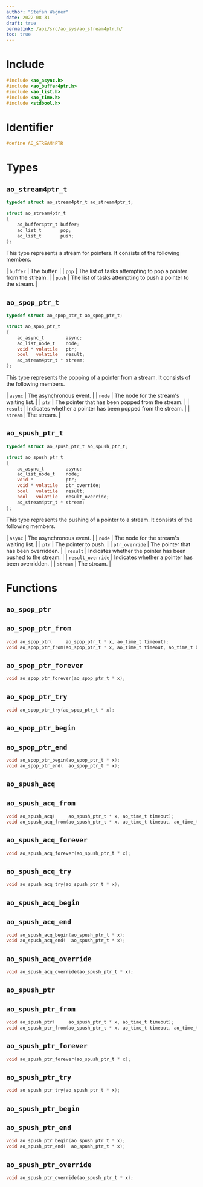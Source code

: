 ```yaml
---
author: "Stefan Wagner"
date: 2022-08-31
draft: true
permalink: /api/src/ao_sys/ao_stream4ptr.h/
toc: true
---
```


# Include

```c
#include <ao_async.h>
#include <ao_buffer4ptr.h>
#include <ao_list.h>
#include <ao_time.h>
#include <stdbool.h>
```

# Identifier

```c
#define AO_STREAM4PTR
```

# Types

## `ao_stream4ptr_t`

```c
typedef struct ao_stream4ptr_t ao_stream4ptr_t;
```

```c
struct ao_stream4ptr_t
{
    ao_buffer4ptr_t buffer;
    ao_list_t       pop;
    ao_list_t       push;
};
```

This type represents a stream for pointers. It consists of the following members.

| `buffer` | The buffer. |
| `pop` | The list of tasks attempting to pop a pointer from the stream. |
| `push` | The list of tasks attempting to push a pointer to the stream. |

## `ao_spop_ptr_t`

```c
typedef struct ao_spop_ptr_t ao_spop_ptr_t;
```

```c
struct ao_spop_ptr_t
{
    ao_async_t        async;
    ao_list_node_t    node;
    void * volatile   ptr;
    bool   volatile   result;
    ao_stream4ptr_t * stream;
};
```

This type represents the popping of a pointer from a stream. It consists of the following members.

| `async` | The asynchronous event. |
| `node` | The node for the stream's waiting list. |
| `ptr` | The pointer that has been popped from the stream. |
| `result` | Indicates whether a pointer has been popped from the stream. |
| `stream` | The stream. |

## `ao_spush_ptr_t`

```c
typedef struct ao_spush_ptr_t ao_spush_ptr_t;
```

```c
struct ao_spush_ptr_t
{
    ao_async_t        async;
    ao_list_node_t    node;
    void *            ptr;
    void * volatile   ptr_override;
    bool   volatile   result;
    bool   volatile   result_override;
    ao_stream4ptr_t * stream;
};
```

This type represents the pushing of a pointer to a stream. It consists of the following members.

| `async` | The asynchronous event. |
| `node` | The node for the stream's waiting list. |
| `ptr` | The pointer to push. |
| `ptr_override` | The pointer that has been overridden. |
| `result` | Indicates whether the pointer has been pushed to the stream. |
| `result_override` | Indicates whether a pointer has been overridden. |
| `stream` | The stream. |

# Functions

## `ao_spop_ptr`
## `ao_spop_ptr_from`

```c
void ao_spop_ptr(     ao_spop_ptr_t * x, ao_time_t timeout);
void ao_spop_ptr_from(ao_spop_ptr_t * x, ao_time_t timeout, ao_time_t beginning);
```

## `ao_spop_ptr_forever`

```c
void ao_spop_ptr_forever(ao_spop_ptr_t * x);
```

## `ao_spop_ptr_try`

```c
void ao_spop_ptr_try(ao_spop_ptr_t * x);
```

## `ao_spop_ptr_begin`
## `ao_spop_ptr_end`

```c
void ao_spop_ptr_begin(ao_spop_ptr_t * x);
void ao_spop_ptr_end(  ao_spop_ptr_t * x);
```

## `ao_spush_acq`
## `ao_spush_acq_from`

```c
void ao_spush_acq(     ao_spush_ptr_t * x, ao_time_t timeout);
void ao_spush_acq_from(ao_spush_ptr_t * x, ao_time_t timeout, ao_time_t beginning);
```

## `ao_spush_acq_forever`

```c
void ao_spush_acq_forever(ao_spush_ptr_t * x);
```

## `ao_spush_acq_try`

```c
void ao_spush_acq_try(ao_spush_ptr_t * x);
```

## `ao_spush_acq_begin`
## `ao_spush_acq_end`

```c
void ao_spush_acq_begin(ao_spush_ptr_t * x);
void ao_spush_acq_end(  ao_spush_ptr_t * x);
```

## `ao_spush_acq_override`

```c
void ao_spush_acq_override(ao_spush_ptr_t * x);
```

## `ao_spush_ptr`
## `ao_spush_ptr_from`

```c
void ao_spush_ptr(     ao_spush_ptr_t * x, ao_time_t timeout);
void ao_spush_ptr_from(ao_spush_ptr_t * x, ao_time_t timeout, ao_time_t beginning);
```

## `ao_spush_ptr_forever`

```c
void ao_spush_ptr_forever(ao_spush_ptr_t * x);
```

## `ao_spush_ptr_try`

```c
void ao_spush_ptr_try(ao_spush_ptr_t * x);
```

## `ao_spush_ptr_begin`
## `ao_spush_ptr_end`

```c
void ao_spush_ptr_begin(ao_spush_ptr_t * x);
void ao_spush_ptr_end(  ao_spush_ptr_t * x);
```

## `ao_spush_ptr_override`

```c
void ao_spush_ptr_override(ao_spush_ptr_t * x);
```
